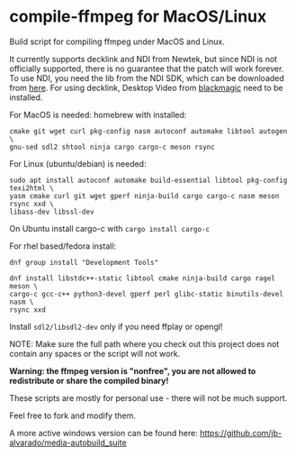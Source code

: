 # compile-ffmpeg for MacOS/Linux

Build script for compiling ffmpeg under MacOS and Linux.

It currently supports decklink and NDI from Newtek, but since NDI is not officially supported, there is no guarantee that the patch will work forever. To use NDI, you need the lib from the NDI SDK, which can be downloaded from [here](https://www.ndi.tv/sdk/). For using decklink, Desktop Video from [blackmagic](https://www.blackmagicdesign.com/de/support/) need to be installed.

For MacOS is needed: homebrew with installed:

```
cmake git wget curl pkg-config nasm autoconf automake libtool autogen \
gnu-sed sdl2 shtool ninja cargo cargo-c meson rsync
```

For Linux (ubuntu/debian) is needed:

```
sudo apt install autoconf automake build-essential libtool pkg-config texi2html \
yasm cmake curl git wget gperf ninja-build cargo cargo-c nasm meson rsync xxd \
libass-dev libssl-dev
```
On Ubuntu install cargo-c with `cargo install cargo-c`

For rhel based/fedora install:

```
dnf group install "Development Tools"

dnf install libstdc++-static libtool cmake ninja-build cargo ragel meson \
cargo-c gcc-c++ python3-devel gperf perl glibc-static binutils-devel nasm \
rsync xxd
```

Install `sdl2/libsdl2-dev` only if you need ffplay or opengl!

NOTE: Make sure the full path where you check out this project does not contain any spaces or the script will not work.

**Warning: the ffmpeg version is "nonfree", you are not allowed to redistribute or share the compiled binary!**

These scripts are mostly for personal use - there will not be much support.

Feel free to fork and modify them.

A more active windows version can be found here: https://github.com/jb-alvarado/media-autobuild_suite
